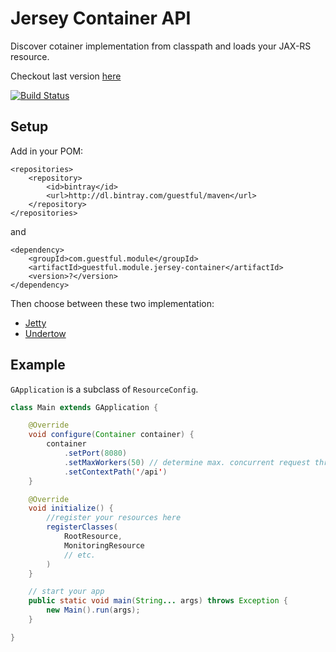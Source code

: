 Jersey Container API
====================

Discover cotainer implementation from classpath and loads your JAX-RS resource.

Checkout last version [here](https://bintray.com/guestful/maven/guestful.module.jersey-container/view)

[![Build Status](https://drone.io/github.com/guestful/module.jersey-container/status.png)](https://drone.io/github.com/guestful/module.jersey-container/latest)

Setup
-----

Add in your POM:

```
<repositories>
    <repository>
        <id>bintray</id>
        <url>http://dl.bintray.com/guestful/maven</url>
    </repository>
</repositories>
```

and

```
<dependency>
    <groupId>com.guestful.module</groupId>
    <artifactId>guestful.module.jersey-container</artifactId>
    <version>?</version>
</dependency>
```

Then choose between these two implementation:

* [Jetty](module.jersey-container-jetty)
* [Undertow](module.jersey-container-undertow)

Example
-------

`GApplication` is a subclass of `ResourceConfig`.

```java
class Main extends GApplication {

    @Override
    void configure(Container container) {
        container
            .setPort(8080)
            .setMaxWorkers(50) // determine max. concurrent request threads (i.e. 50 is a max for Heroku)
            .setContextPath('/api')
    }

    @Override
    void initialize() {
        //register your resources here
        registerClasses(
            RootResource,
            MonitoringResource
            // etc.
        )
    }

    // start your app
    public static void main(String... args) throws Exception {
        new Main().run(args);
    }

}
```
